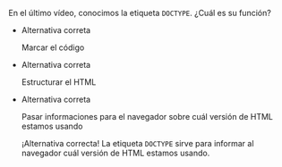 En el último vídeo, conocimos la etiqueta `DOCTYPE`. ¿Cuál es su función?

- Alternativa correta
    
    Marcar el código
    
- Alternativa correta
    
    Estructurar el HTML
    
- Alternativa correta
    
    Pasar informaciones para el navegador sobre cuál versión de HTML estamos usando
    
    ¡Alternativa correcta! La etiqueta `DOCTYPE` sirve para informar al navegador cuál versión de HTML estamos usando.